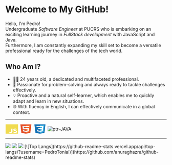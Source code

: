 # Welcome to My GitHub!
Hello, I'm Pedro! <br>
Undergraduate _Software Engineer_ at PUCRS who is embarking on an exciting learning journey in _FullStack development_ with JavaScript and Java.<br>
Furthermore, I am constantly expanding my skill set to become a versatile professional ready for the challenges of the tech world.

## Who Am I?
- 👨‍💼 24 years old, a dedicated and multifaceted professional.
- 🚀 Passionate for problem-solving and always ready to tackle challenges effectively.
- 💡 Proactive and a natural self-learner, which enables me to quickly adapt and learn in new situations.
- 🌐 With fluency in English, I can effectively communicate in a global context. <br>
<hr>
<div>
   <img align="center" alt="ptr-Js" height="30" width="40" src="https://raw.githubusercontent.com/devicons/devicon/master/icons/javascript/javascript-plain.svg">
  <img align="center" alt="ptr-HTML" height="30" width="40" src="https://raw.githubusercontent.com/devicons/devicon/master/icons/html5/html5-original.svg">
  <img align="center" alt="ptr-CSS" height="30" width="40" src="https://raw.githubusercontent.com/devicons/devicon/master/icons/css3/css3-original.svg">
  <img align="center" alt="ptr-JAVA" height="30" width="40" src="https://www.vectorlogo.zone/logos/java/java-icon.svg">
</div>
  <hr>
<div> 
  <a href="https://instagram.com/pedro.tonial" target="_blank"><img src="https://img.shields.io/badge/-Instagram-%23E4405F?style=for-the-badge&logo=instagram&logoColor=white" target="_blank"></a>
  <a href = "mailto:ptpasinato@gmail.com"><img src="https://img.shields.io/badge/-Gmail-%23333?style=for-the-badge&logo=gmail&logoColor=white" target="_blank"></a>
  <a href="https://www.linkedin.com/in/pedrotonial/" target="_blank"><img src="https://img.shields.io/badge/-LinkedIn-%230077B5?style=for-the-badge&logo=linkedin&logoColor=white" target="_blank"></a> 
   [![Top Langs](https://github-readme-stats.vercel.app/api/top-langs/?username=PedroTonial)](https://github.com/anuraghazra/github-readme-stats)
</div>

